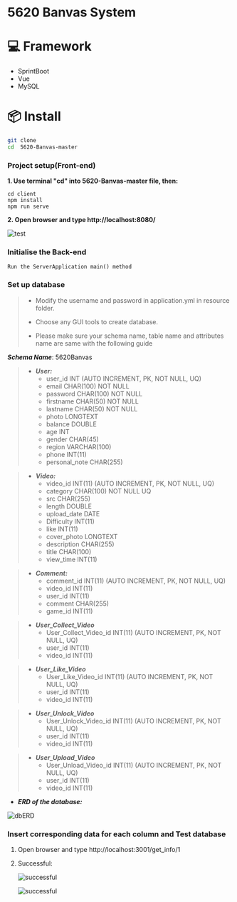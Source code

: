 # 5620 Banvas System


# 💻 Framework

- SprintBoot
- Vue
- MySQL

# 📦 Install
```bash
git clone 
cd  5620-Banvas-master
```
### Project setup(Front-end)

**1. Use terminal "cd" into 5620-Banvas-master file, then:**
```
cd client 
npm install
npm run serve
```
**2. Open browser and type http://localhost:8080/**
  
  ![test](https://github.sydney.edu.au/jlin2133/5620-Banvas/blob/master/README%20image/test.png)

### Initialise the Back-end
```
Run the ServerApplication main() method
```

### Set up database
> - Modify the username and password in application.yml in resource
> folder. 
> 
> - Choose any GUI tools to create database.
>
> - Please make sure your schema name, table name and attributes 
> name are same with the following guide

  ***Schema Name***: 5620Banvas

> - ***User:***
>   - user_id INT (AUTO INCREMENT, PK, NOT NULL, UQ)
>   - email CHAR(100) NOT NULL
>   - password CHAR(100) NOT NULL
>   - firstname CHAR(50) NOT NULL
>   - lastname CHAR(50) NOT NULL
>   - photo LONGTEXT
>   - balance DOUBLE
>   - age INT
>   - gender CHAR(45)
>   - region VARCHAR(100)
>   - phone INT(11)
>   - personal_note CHAR(255)

> - ***Video:***
>   - video_id INT(11) (AUTO INCREMENT, PK, NOT NULL, UQ)
>   - category CHAR(100) NOT NULL UQ
>   - src CHAR(255)
>   - length DOUBLE
>   - upload_date DATE
>   - Difficulty INT(11)
>   - like INT(11)
>   - cover_photo  LONGTEXT
>   - description CHAR(255)
>   - title CHAR(100)
>   - view_time INT(11)


> - ***Comment:***
>   - comment_id  INT(11) (AUTO INCREMENT, PK, NOT NULL, UQ)
>   - video_id  INT(11)
>   - user_id  INT(11)
>   - comment CHAR(255) 
>   - game_id INT(11)

> - ***User_Collect_Video***
>   - User_Collect_Video_id INT(11)  (AUTO INCREMENT, PK, NOT NULL, UQ)
>   - user_id  INT(11)
>   - video_id  INT(11)

> - ***User_Like_Video***
>   - User_Like_Video_id INT(11)  (AUTO INCREMENT, PK, NOT NULL, UQ)
>   - user_id  INT(11)
>   - video_id  INT(11)

> - ***User_Unlock_Video***
>   - User_Unlock_Video_id INT(11)  (AUTO INCREMENT, PK, NOT NULL, UQ)
>   - user_id  INT(11)
>   - video_id  INT(11)

> - ***User_Upload_Video***
>   - User_Unload_Video_id INT(11)  (AUTO INCREMENT, PK, NOT NULL, UQ)
>   - user_id  INT(11)
>   - video_id  INT(11)

- ***ERD of the database:***

 ![dbERD](https://github.sydney.edu.au/jlin2133/5620-Banvas/blob/master/README%20image/erd.png)


### Insert corresponding data for each column and Test database

1. Open browser and type http://localhost:3001/get_info/1
2. Successful:
   
   ![successful](https://github.sydney.edu.au/jlin2133/5620-Banvas/blob/master/README%20image/successful1.png)

   ![successful](https://github.sydney.edu.au/jlin2133/5620-Banvas/blob/master/README%20image/successful2.png)


